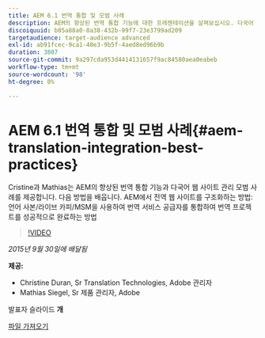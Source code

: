 ```yaml
---
title: AEM 6.1 번역 통합 및 모범 사례
description: AEM의 향상된 번역 통합 기능에 대한 프레젠테이션을 살펴보십시오. 다국어 웹 사이트 관리에 대한 모범 사례를 알아봅니다.
discoiquuid: b05a88a0-8a38-432b-99f7-23e3799ad209
targetaudience: target-audience advanced
exl-id: ab91fcec-9ca1-40e3-9b5f-4aed8ed96b9b
duration: 3807
source-git-commit: 9a297cda953d4414131657f9ac84580aea0eabeb
workflow-type: tm+mt
source-wordcount: '98'
ht-degree: 0%

---
```


# AEM 6.1 번역 통합 및 모범 사례{#aem-translation-integration-best-practices}

Cristine과 Mathias는 AEM의 향상된 번역 통합 기능과 다국어 웹 사이트 관리 모범 사례를 제공합니다. 다음 방법을 배웁니다. AEM에서 전역 웹 사이트를 구조화하는 방법: 언어 사본/라이브 카피/MSM을 사용하여 번역 서비스 공급자를 통합하여 번역 프로젝트를 성공적으로 완료하는 방법

>[!VIDEO](https://video.tv.adobe.com/v/19371/?quality=9)

*2015년 9월 30일에 배달됨*

**제공:**

* Christine Duran, Sr Translation Technologies, Adobe 관리자
* Mathias Siegel, Sr 제품 관리자, Adobe

발표자 슬라이드 **개**

[파일 가져오기](assets/09302015-aem-gems-translation-integration-and-best-practices.pdf)

<!--
[Get back to the Overview](https://helpx.adobe.com/experience-manager/kt/eseminars/gems/aem-index.html)
-->
